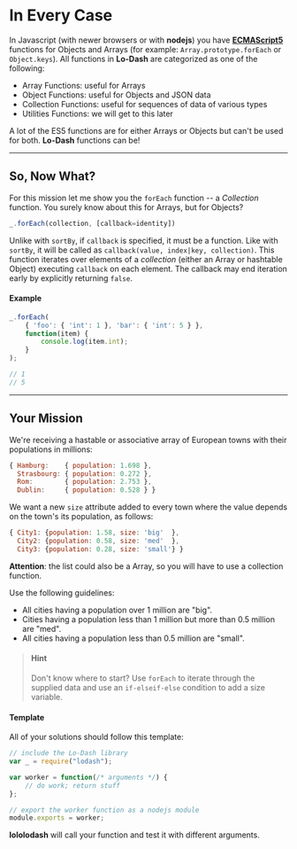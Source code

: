# In Every Case #
In Javascript (with newer browsers or with **nodejs**) you have
**[ECMAScript5](http://www.ecma-international.org/ecma-262/5.1/)** functions
for Objects and Arrays (for example: `Array.prototype.forEach` or `Object.keys`).
All functions in **Lo-Dash** are categorized as one of the following:

- Array Functions: useful for Arrays
- Object Functions: useful for Objects and JSON data
- Collection Functions: useful for sequences of data of various types
- Utilities Functions: we will get to this later

A lot of the ES5 functions are for either Arrays or Objects but can't be used
for both. **Lo-Dash** functions can be!
* * *
## So, Now What? ##
For this mission let me show you the `forEach` function -- a *Collection*
function. You surely know about this for Arrays, but for Objects?
```js
_.forEach(collection, [callback=identity])
```
Unlike with `sortBy`, if `callback` is specified, it must be a function. Like
with `sortBy`, it will be called as `callback(value, index|key, collection)`.
This function iterates over elements of a *collection* (either an Array or
hashtable Object) executing `callback` on each element. The callback may end
iteration early by explicitly returning `false`.

#### Example ####
```js
_.forEach(
    { 'foo': { 'int': 1 }, 'bar': { 'int': 5 } },
    function(item) {
        console.log(item.int);
    }
);

// 1
// 5
```
* * *
## Your Mission ##
We're receiving a hastable or associative array of European towns with their
populations in millions:
```js
{ Hamburg:    { population: 1.698 },
  Strasbourg: { population: 0.272 },
  Rom:        { population: 2.753 },
  Dublin:     { population: 0.528 } }
```
We want a new `size` attribute added to every town where the value depends on
the town's its population, as follows:
```js
{ City1: {population: 1.58, size: 'big'  },
  City2: {population: 0.58, size: 'med'  },
  City3: {population: 0.28, size: 'small'} }
```
**Attention**: the list could also be a Array, so you will have to use a
collection function.

Use the following guidelines:
- All cities having a population over 1 million are "big".
- Cities having a population less than 1 million but more than 0.5 million are "med".
- All cities having a population less than 0.5 million are "small".

> #### Hint ####
> Don't know where to start? Use `forEach` to iterate through the supplied data
> and use an `if-elseif-else` condition to add a size variable.

#### Template ####
All of your solutions should follow this template:
```js
// include the Lo-Dash library
var _ = require("lodash");

var worker = function(/* arguments */) {
    // do work; return stuff
};

// export the worker function as a nodejs module
module.exports = worker;
```
**lololodash** will call your function and test it with different arguments.

